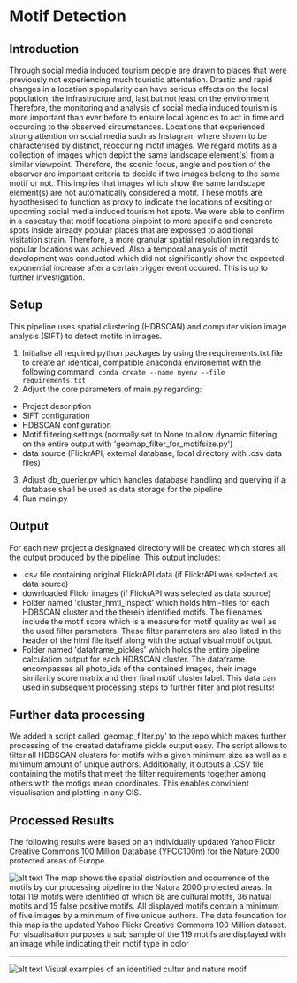# Motif Detection

## Introduction
Through social media induced tourism people are drawn to places that were previously not experiencing much touristic attentation. Drastic and rapid changes in a location's popularity can have serious effects on the local population, the infrastructure and, last but not least on the environment. Therefore, the monitoring and analysis of social media induced tourism is more important than ever before to ensure local agencies to act in time and occurding to the observed circumstances. Locations that experienced strong attention on social media such as Instagram where shown to be characterised by distinct, reoccuring motif images. We regard motifs as a collection of images which depict the same landscape element(s) from a similar viewpoint. Therefore, the scenic focus, angle and position of the observer are important criteria to decide if two images belong to the same motif or not. This implies that images which show the same landscape element(s) are not automatically considered a motif. These motifs are hypothesised to function as proxy to indicate the locations of exsiting or upcoming social media induced tourism hot spots. We were able to confirm in a casestuy that motif locations pinpoint to more specific and concrete spots inside already popular places that are expossed to additional visitation strain. Therefore, a more granular spatial resolution in regards to popular locations was achieved. Also a temporal analysis of motif development was conducted which did not significantly show the expected exponential increase after a certain trigger event occured. This is up to further investigation.

## Setup
This pipeline uses spatial clustering (HDBSCAN) and computer vision image analysis (SIFT) to detect motifs in images.

1. Initialise all required python packages by using the requirements.txt file to create an identical, compatible anaconda environemnt with the following command: ``conda create --name myenv --file requirements.txt``
2. Adjust the core parameters of main.py regarding:
  - Project description
  - SIFT configuration
  - HDBSCAN configuration
  - Motif filtering settings (normally set to None to allow dynamic filtering on the entire output with 'geomap_filter_for_motifsize.py') 
  - data source (FlickrAPI, external database, local directory with .csv data files)
3. Adjust db_querier.py which handles database handling and querying if a database shall be used as data storage for the pipeline
4. Run main.py

## Output
For each new project a designated directory will be created which stores all the output produced by the pipeline. This output includes:
  - .csv file containing original FlickrAPI data (if FlickrAPI was selected as data source)
  - downloaded Flickr images (if FlickrAPI was selected as data source)
  - Folder named 'cluster_hmtl_inspect' which holds html-files for each HDBSCAN cluster and the therein identified motifs. The filenames include the motif score which is a measure for motif quality as well as the used filter parameters. These filter parameters are also listed in the header of the html file itself along with the actual visual motif output.
  - Folder named 'dataframe_pickles' which holds the entire pipeline calculation output for each HDBSCAN cluster. The dataframe encompasses all photo_ids of the contained images, their image similarity score matrix and their final motif cluster label. This data can used in subsequent processing steps to further filter and plot results!
  
## Further data processing
We added a script called 'geomap_filter.py' to the repo which makes further processing of the created dataframe pickle output easy. The script allows to filter all HDBSCAN clusters for motifs with a given minimum size as well as a minimum amount of unique authors. Additionally, it outputs a .CSV file containing the motifs that meet the filter requirements together among others with the motigs mean coordinates. This enables convinient visualisation and plotting in any GIS.


## Processed Results
The following results were based on an individually updated Yahoo Flickr Creative Commons 100 Million Database (YFCC100m) for the Nature 2000 protected areas of Europe.

![alt text](https://github.com/Bellador/MotiveDetection/blob/master/map_v2.png)
The map shows the spatial distribution and occurrence of the motifs by our processing pipeline in the Natura 2000 protected areas. In total 119 motifs were identified of which 68 are cultural motifs, 36 natual motifs and 15 false positive motifs. All displayed motifs contain a minimum of five images by a minimum of five unique authors. The data foundation for this map is the updated Yahoo Flickr Creative Commons 100 Million dataset. For visualisation purposes a sub sample of the 119 motifs are displayed with an image while indicating their motif type in color

----------------

![alt text](https://github.com/Bellador/MotiveDetection/blob/master/motif_type_figure.png)
Visual examples of an identified cultur and nature motif
